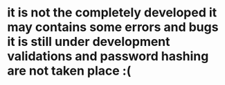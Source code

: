# it is not the completely developed it may contains some errors and bugs it is still under development validations and password hashing are not taken place :(
